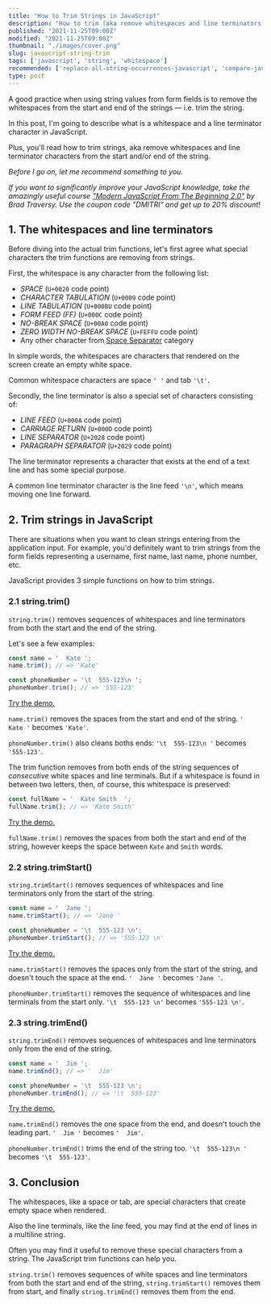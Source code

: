 ```yaml
---
title: "How to Trim Strings in JavaScript"
description: "How to trim (aka remove whitespaces and line terminators) from strings in JavaScript."  
published: "2021-11-25T09:00Z"
modified: "2021-11-25T09:00Z"
thumbnail: "./images/cover.png"
slug: javascript-string-trim
tags: ['javascript', 'string', 'whitespace']
recommended: ['replace-all-string-occurrences-javascript', 'compare-javascript-strings']
type: post
---
```


A good practice when using string values from form fields is to remove the whitespaces from the start and end of the strings &mdash; i.e. trim the string.    

In this post, I'm going to describe what is a whitespace and a line terminator character in JavaScript. 

Plus, you'll read how to trim strings, aka remove whitespaces and line terminator characters from the start and/or end of the string.  

*Before I go on, let me recommend something to you.* 

*If you want to significantly improve your JavaScript knowledge, take the  amazingly useful course ["Modern JavaScript From The Beginning 2.0"](https://www.traversymedia.com/a/2147528886/FqXWyazh) by Brad Traversy. Use the coupon code "DMITRI" and get up to 20% discount!*

## 1. The whitespaces and line terminators

Before diving into the actual trim functions, let's first agree what special characters the trim functions are removing from strings.  

First, the whitespace is any character from the following list:

* *SPACE* (`U+0020` code point)
* *CHARACTER TABULATION* (`U+0009` code point)
* *LINE TABULATION* (`U+000BU` code point)
* *FORM FEED (FF)* (`U+000C` code point)
* *NO-BREAK SPACE* (`U+00A0` code point)
* *ZERO WIDTH NO-BREAK SPACE* (`U+FEFFU` code point)
* Any other character from [Space Separator](https://www.compart.com/en/unicode/category/Zs) category

In simple words, the whitespaces are characters that rendered on the screen create an empty white space. 

Common whitespace characters are space `' '` and tab `'\t'`.  

Secondly, the line terminator is also a special set of characters consisting of:

* *LINE FEED* (`U+000A` code point)
* *CARRIAGE RETURN* (`U+000D` code point)
* *LINE SEPARATOR* (`U+2028` code point)
* *PARAGRAPH SEPARATOR* (`U+2029` code point)

The line terminator represents a character that exists at the end of a text line and has some special purpose.  

A common line terminator character is the line feed `'\n'`, which means moving one line forward. 

## 2. Trim strings in JavaScript

There are situations when you want to clean strings entering from the application input. For example, you'd definitely want to trim strings from the form fields representing a username, first name, last name, phone number, etc.  

JavaScript provides 3 simple functions on how to trim strings. 

### 2.1 string.trim()

`string.trim()` removes sequences of whitespaces and line terminators from both the start and the end of the string.  

Let's see a few examples:

```javascript
const name = '  Kate ';
name.trim(); // => 'Kate'

const phoneNumber = '\t  555-123\n ';
phoneNumber.trim(); // => '555-123'
```

[Try the demo.](https://jsfiddle.net/dmitri_pavlutin/8x3n40rh/)

`name.trim()` removes the spaces from the start and end of the string. `'  Kate '` becomes `'Kate'`.  

`phoneNumber.trim()` also cleans boths ends: `'\t  555-123\n '` becomes `'555-123'`.  

The trim function removes from both ends of the string sequences of *consecutive* white spaces and line terminals. But if a whitespace is found in between two letters, then, of course, this whitespace is preserved:

```javascript
const fullName = '  Kate Smith  ';
fullName.trim(); // => 'Kate Smith'
```

[Try the demo.](https://jsfiddle.net/dmitri_pavlutin/k3jfdvtb/)

`fullName.trim()` removes the spaces from both the start and end of the string, however keeps the space between `Kate` and `Smith` words.  

### 2.2 string.trimStart()

`string.trimStart()` removes sequences of whitespaces and line terminators only from the start of the string.  

```javascript
const name = '  Jane ';
name.trimStart(); // => 'Jane '

const phoneNumber = '\t  555-123 \n';
phoneNumber.trimStart(); // => '555-123 \n'
```

[Try the demo.](https://jsfiddle.net/dmitri_pavlutin/4w2p3oxz/)

`name.trimStart()` removes the spaces only from the start of the string, and doesn't touch the space at the end. `'  Jane '` becomes `'Jane '`.  

`phoneNumber.trimStart()` removes the sequence of whitespaces and line terminals from the start only. `'\t  555-123 \n'` becomes `'555-123 \n'`.   

### 2.3 string.trimEnd()

`string.trimEnd()` removes sequences of whitespaces and line terminators only from the end of the string.  

```javascript
const name = '  Jim ';
name.trimEnd(); // => '  Jim'

const phoneNumber = '\t  555-123 \n';
phoneNumber.trimEnd(); // => '\t  555-123'
```

[Try the demo.](https://jsfiddle.net/dmitri_pavlutin/1u8ym5wx/)

`name.trimEnd()` removes the one space from the end, and doesn't touch the leading part. `'  Jim '` becomes `'  Jim'`.  

`phoneNumber.trimEnd()` trims the end of the string too. `'\t  555-123\n '` becomes `'\t  555-123'`.   

## 3. Conclusion

The whitespaces, like a space or tab, are special characters that create empty space when rendered. 

Also the line terminals, like the line feed, you may find at the end of lines in a multiline string.  

Often you may find it useful to remove these special characters from a string. The JavaScript trim functions can help you.  

`string.trim()` removes sequences of white spaces and line terminators from both the start and end of the string, `string.trimStart()` removes them from start, and finally `string.trimEnd()` removes them from the end.  